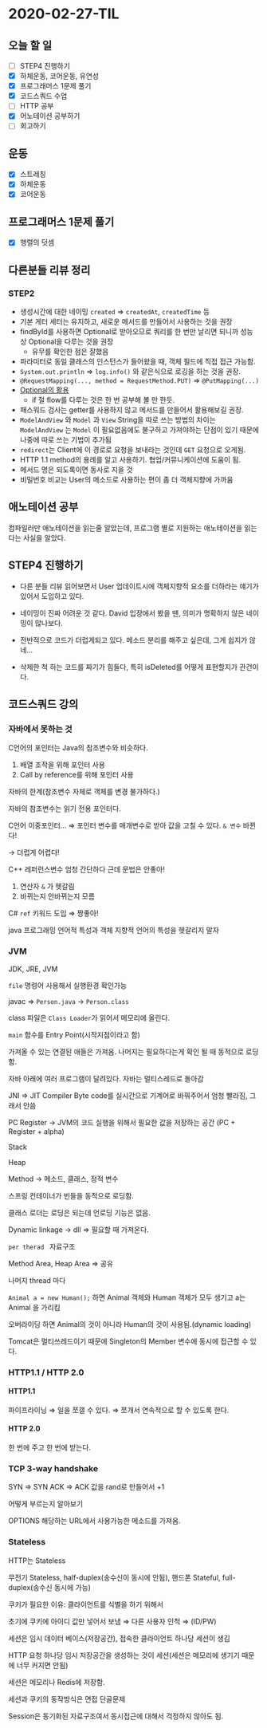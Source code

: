 # 2020-02-27-TIL

## 오늘 할 일

- [ ] STEP4 진행하기
- [x] 하체운동, 코어운동, 유연성
- [x] 프로그래머스 1문제 풀기
- [x] 코드스쿼드 수업
- [ ] HTTP 공부
- [x] 어노테이션 공부하기
- [ ] 회고하기

## 운동

- [x] 스트레칭
- [x] 하체운동
- [x] 코어운동

## 프로그래머스 1문제 풀기

- [x] 행렬의 덧셈

## 다른분들 리뷰 정리

### STEP2

- 생성시간에 대한 네이밍 `created` ⇒ `createdAt`, `createdTime` 등
- 기본 게터 세터는 유지하고, 새로운 메서드를 만들어서 사용하는 것을 권장
- findById를 사용하면 Optional로 받아오므로 쿼리를 한 번만 날리면 되니까 성능상 Optional을 다루는 것을 권장
  - 유무를 확인한 점은 잘했음
- 파라미터로 동일 클래스의 인스턴스가 들어왔을 때, 객체 필드에 직접 접근 가능함.
- `System.out.println` ⇒ `log.info()` 와 같은식으로 로깅을 하는 것을 권장.
- `@RequestMapping(..., method = RequestMethod.PUT)` ⇒ `@PutMapping(...)`
- [Optional의 활용](https://github.com/code-squad/java-qna/pull/159#discussion_r384533849)
  - if 절 flow를 다루는 것은 한 번 공부해 볼 만 한듯.
- 패스워드 검사는 getter를 사용하지 않고 메서드를 만들어서 활용해보길 권장.
- `ModelAndView` 와 `Model` 과 `View` String을 따로 쓰는 방법의 차이는 `ModelAndView` 는 `Model` 이 필요없음에도 불구하고 가져야하는 단점이 있기 때문에 나중에 따로 쓰는 기법이 추가됨
- `redirect`는 Client에 이 경로로 요청을 보내라는 것인데 `GET` 요청으로 오게됨.
- HTTP 1.1 method의 용례를 알고 사용하기. 협업/커뮤니케이션에 도움이 됨.
- 메서드 명은 되도록이면 동사로 지을 것
- 비밀번호 비교는 User의 메소드로 사용하는 편이 좀 더 객체지향에 가까움

## 애노테이션 공부

컴파일러만 애노테이션을 읽는줄 알았는데, 프로그램 별로 지원하는 애노테이션을 읽는 다는 사실을 알았다.

## STEP4 진행하기

- 다른 분들 리뷰 읽어보면서 User 업데이트시에 객체지향적 요소를 더하라는 얘기가 있어서 도입하고 있다.
- 네이밍이 진짜 어려운 것 같다. David 입장에서 봤을 땐, 의미가 명확하지 않은 네이밍이 많나보다.
- 전반적으로 코드가 더럽게되고 있다. 메소드 분리를 해주고 싶은데, 그게 쉽지가 않네...

- 삭제한 척 하는 코드를 짜기가 힘들다, 특히 isDeleted를 어떻게 표현할지가 관건이다.

## 코드스쿼드 강의

### 자바에서 못하는 것

C언어의 포인터는 Java의 참조변수와 비슷하다.

1. 배열 조작을 위해 포인터 사용
2. Call by reference를 위해 포인터 사용

자바의 한계(참조변수 자체로 객체를 변경 불가하다.)

자바의 참조변수는 읽기 전용 포인터다.

C언어 이중포인터...  ⇒ 포인터 변수를 매개변수로 받아 값을 고칠 수 있다. `& 변수` 바뀐다!

→ 더럽게 어렵다!

C++ 레퍼런스변수 엄청 간단하다 근데 문법은 안좋아!

1. 연산자 `&` 가 헷갈림
2. 바뀌는지 안바뀌는지 모름

C# `ref` 키워드 도입 ⇒ 짱좋아!

java 프로그래밍 언어적 특성과 객체 지향적 언어의 특성을 헷갈리지 말자

### JVM

JDK, JRE, JVM

`file` 명령어 사용해서 실행환경 확인가능

javac ⇒ `Person.java` → `Person.class` 

class 파일은 `Class Loader`가 읽어서 메모리에 올린다.

`main` 함수를 Entry Point(시작지점이라고 함)

가져올 수 있는 연결된 애들은 가져옴. 나머지는 필요하다는게 확인 될 때 동적으로 로딩함.

자바 아래에 여러 프로그램이 달려있다. 자바는 멀티스레드로 돌아감

JNI ⇒ JIT Compiler Byte code를 실시간으로 기계어로 바꿔주어서 엄청 빨라짐, 그래서 안씀

PC Register → JVM의 코드 실행을 위해서 필요한 값을 저장하는 공간 (PC + Register + alpha)

Stack

Heap

Method → 메소드, 클래스, 정적 변수

스프링 컨테이너가 빈들을 동적으로 로딩함.

클래스 로더는 로딩은 되는데 언로딩 기능은 없음.

Dynamic linkage → dll ⇒ 필요할 때 가져온다.

`per therad ` 자료구조

Method Area, Heap Area ⇒ 공유

나머지 thread 마다

`Animal a = new Human();` 하면 Animal 객체와 Human 객체가 모두 생기고 a는 Animal 을 가리킴

오버라이딩 하면 Animal의 것이 아니라 Human의 것이 사용됨.(dynamic loading)

Tomcat은 멀티쓰레드이기 때문에 Singleton의 Member 변수에 동시에 접근할 수 있다.

### HTTP1.1 / HTTP 2.0

#### HTTP1.1

파이프라이닝 ⇒ 일을 쪼갤 수 있다. ⇒ 쪼개서 연속적으로 할 수 있도록 한다.

#### HTTP 2.0

한 번에 주고 한 번에 받는다.

### TCP 3-way handshake

SYN ⇒ SYN ACK ⇒ ACK 값을 rand로 만들어서 +1

어떻게 부르는지 알아보기

OPTIONS 해당하는 URL에서 사용가능한 메소드를 가져옴.

### Stateless

HTTP는 Stateless

무전기 Stateless, half-duplex(송수신이 동시에 안됨), 핸드폰 Stateful, full-duplex(송수신 동시에 가능)

쿠키가 필요한 이유: 클라이언트를 식별을 하기 위해서

초기에 쿠키에 아이디 값만 넣어서 보냄 ⇒ 다른 사용자 인척 ⇒ (ID/PW)

세션은 임시 데이터 베이스(저장공간), 접속한 클라이언트 하나당 세션이 생김

HTTP 요청 하나당 임시 저장공간을 생성하는 것이 세션(세션은 메모리에 생기기 때문에 너무 커지면 안됨)

세션은 메모리나 Redis에 저장함.

세션과 쿠키의 동작방식은 면접 단골문제

Session은 동기화된 자료구조여서 동시접근에 대해서 걱정하지 않아도 됨.



